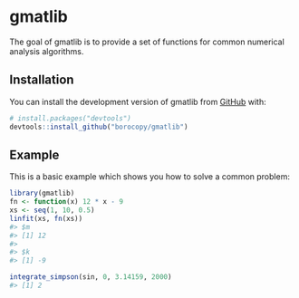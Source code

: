 
<!-- README.md is generated from README.Rmd. Please edit that file -->

# gmatlib

<!-- badges: start -->
<!-- badges: end -->

The goal of gmatlib is to provide a set of functions for common
numerical analysis algorithms.

## Installation

You can install the development version of gmatlib from
[GitHub](https://github.com/) with:

``` r
# install.packages("devtools")
devtools::install_github("borocopy/gmatlib")
```

## Example

This is a basic example which shows you how to solve a common problem:

``` r
library(gmatlib)
fn <- function(x) 12 * x - 9
xs <- seq(1, 10, 0.5)
linfit(xs, fn(xs))
#> $m
#> [1] 12
#> 
#> $k
#> [1] -9

integrate_simpson(sin, 0, 3.14159, 2000)
#> [1] 2
```
